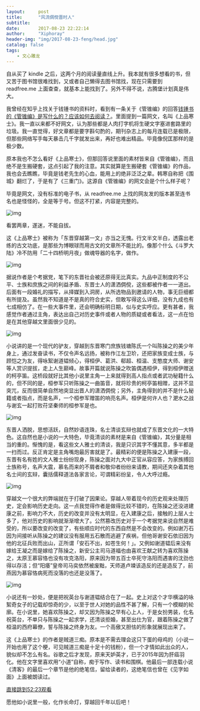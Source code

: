 ```yaml
---
layout:     post
title:      "风流倜傥晋时人"
subtitle:   
date:       2017-08-23 22:22:14
author:     "Xiphoray"
header-img: "img/2017-08-23-feng/head.jpg"
catalog: false
tags:     
    - 文心雕龙
---
```









自从买了 kindle 之后，这两个月的阅读量直线上升。我本就有很多想看的书，但又苦于图书馆很难找到，又或者自己懒得去图书馆找，现在只需要到 readfree.me 上面查查，就基本上能找到了。另外不得不说，古腾堡计划真是伟大。


我曾经在知乎上找关于钱锺书的资料时，看到有一条关于《管锥编》的回答[钱锺书的《管锥编》是写什么的？应该如何去阅读？]( https://www.zhihu.com/question/21390987/answer/196415241)。里面提到一篇网文，名叫《上品寒士》。我一直以来都不好网文，认为那些都是人肉打字机将生硬文字塞进套路里的垃圾。我一直觉得，好文章都是要字斟句酌的，期刊杂志上的每月连载已是极限，但那些网络写手每天暴击几千字就发出来，再好也难出精品。毕竟像倪匡那样的是极少数。


原本我也不怎么看好《上品寒士》，但那回答说里面的素材皆来自《管锥编》，而且绝不是生搬硬套，这点引起了我的注意。其实就算是生搬硬套《管锥编》的作品，我也会去瞧瞧，毕竟是钱老先生的心血，能用上的绝非泛泛之辈。韩寒自称把《围城》翻烂了，于是有了《三重门》。这源自《管锥编》的网文会是个什么样子呢？


毕竟是网文，没有标准的电子书，从 readfree.me 上找的网友发的版本甚至连书名也是怪怪的，全是等于号。但这不打紧，内容是完整的。

![img](/img/2017-08-23-feng/1.png)

看罢两章，遂迷，不能自拔。


这《上品寒士》被称为「东晋穿越第一文」亦当之无愧。行文半文半白，透露出老练的古文功底，是那些为博眼球而用古文的文章所不能比的。像那个什么《斗罗大陆》冷不防用「二十四桥明月夜」做魂导器的名字，做作。

![img](/img/2017-08-23-feng/2.png)

据说作者是个考据党，笔下的东晋社会被还原得无比真实。九品中正制度的不公平、士族和庶族之间的利益矛盾、东晋士人的潇洒倜傥，这些都被作者一一道出。后面有一段婚礼的描写，从择媒到入洞房，从所选物品到邀请的人物，事无巨细都有所提及。虽然我不知道是不是真的符合史实，但敢写得这么详细，没有九成也有七成相仿了。在一些大事件里，还会明确标明日期，似与史实呼应。更有甚者，我感觉作者通过主角，表达出自己对历史事件或者人物的质疑或者看法，这一点在怕是在其他穿越文里面很少见的。

![img](/img/2017-08-23-feng/3.jpg)


小说讲的是一个现代的驴友，穿越到东晋寒门庶族钱塘陈氏一个叫陈操之的美少年身上，通过发奋读书，不仅令声名远扬，被称作江左卫玠，还把家族变成士族，与顾恺之为友，得咏絮谢道韫倾心，得桓伊、葛洪、郗超、桓温、支憨度大师、谢安等人赏识提拔，走上人生巅峰。故事开篇就说陈操之吹笛偶遇桓伊，得到桓伊赠送的柯亭笛。这桥段就好比其他小说里主角一上来就得到高人指点或者武功秘籍什么的，但不同的是，桓参军只听陈操之一曲笛音，就将珍贵的柯亭笛相赠，这并不显突兀，反而很简单自然地突显出晋人的潇洒倜傥；另外，主角得到的并不是什么秘籍或者指点，而是名声，一个桓参军赠笛的响亮名声。桓伊是何许人也？淝水之战与谢玄一起打败苻坚秦师的桓参军是也。

![img](/img/2017-08-23-feng/4.jpg)

东晋人洒脱，思想活跃，自然妙语连珠，名士清谈玄辩也就成了东晋文化的一大特色。这自然也是小说的一大特色，毕竟清谈的素材是来自《管锥编》，其分量是相当的重的。惭愧的是，看这些文人雅士的清谈，我是只识其字不懂其意，多半都是一扫而过。反正肯定是主角嘴炮最厉害就是了。最精彩的便是陈操之入建康一段，东晋有名有姓的文人雅士纷纷现身，陈操之面对九大中正官从容应答，为家族搏回士族称号，名声大震，慕名而来的不屑者和敬仰者纷纷来请教，期间还夹杂着其他名士间的玄辩，囊括儒释道法各家言论，可谓精彩纷呈，令人大呼过瘾。

![img](/img/2017-08-23-feng/5.jpg)

穿越文一个很大的弊端就在于打破了因果论。穿越人带着现今的历史观来处理历史，定会影响历史走向。这一点我觉得作者是做得比较不错的，在陈操之还没进建康之前，影响力不大，历史的改变并没有太明显，在入建康之后，接触的上层人士多了，他对历史的影响就渐渐增大了。公然篡改历史对于一个考据党来说自然是难受的，所以要改变的改变了，有些顺应时代的东西自然是不会改变的。例如谢万石因为间接听从陈操之的建议没有服用五石散而逃避了疾祸，但他哥谢安石依旧因为他的北征兵败而出山，正所谓「安石不出，如苍生何！」。又例如谢道韫后来没有嫁给王凝之而是嫁给了陈操之，新安公主司马道福也由喜欢王献之转为喜欢陈操之，太原王慕容恪也没有攻克洛阳，原来因为带五百士卒死守洛阳而遇害的沈劲也得以存活；但“阳痿”皇帝司马奕依然被废黜，天师道卢竦该造反的还是造反了，前燕因为慕容恪病死而没落的也还是没落了。

![img](/img/2017-08-23-feng/6.jpg)

小说还有一妙处，便是把祝英台与谢道韫结合在了一起。史上对这个才华横溢的咏絮奇女子的记载却惊奇的少，以至于世人对她的品性不甚了解，只有一个模糊的轮廓。在小说里，她喜欢陈操之，却又因为陈操之早有心上人，于是女扮男装，化名祝英台，不单只与陈操之一起求学，还清谈拒婚，甚至出仕为官，跟着陈操之做了桓温的西府幕僚，誓与陈操之终身为友。一个高傲又胆怯的形象就展现出来了。


这《上品寒士》的作者是贼道三痴。原本是不需去理会这只下蛋的母鸡的（小说一开始也用了这个梗，可见贼道三痴是十足十的钱粉），但一个才情如此出众的人，貌似却不怎么有名。谷歌之后才发现，原来天妒英才，已于2015年因为肝癌羽化。他在文字里喜欢用“小道”自称，痴于写作、读书和围棋。他最后一部连载小说《清客》的最后一个章节是他的绝笔信，留给读者的，这绝笔信也曾在《见字如面》上面被朗读过。




[直接跳到52:23观看](https://v.qq.com/x/cover/dn2mnt7dnlnf4o6/u00223v4ic0.html)


愿他如小说里一般，化作长命灯，穿越回千年以后吧！

